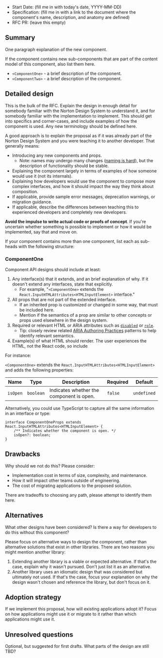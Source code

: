 - Start Date: (fill me in with today's date, YYYY-MM-DD)
- Specification: (fill me in with a link to the document where the component's name, description, and anatomy are defined)
- RFC PR: (leave this empty)

## Summary

One paragraph explanation of the new component.

If the component contains new sub-components that are part of the content model of this component, also list them here.

- `<ComponentOne>` - a brief description of the component.
- `<ComponentTwo>` - a brief description of the component.

## Detailed design

This is the bulk of the RFC.
Explain the design in enough detail for somebody familiar with the Norton Design System to understand it, and for somebody familiar with the implementation to implement.
This should get into specifics and corner-cases, and include examples of how the component is used.
Any new terminology should be defined here.

A good approach is to explain the proposal as if it was already part of the Norton Design System and you were teaching it to another developer.
That generally means:

- Introducing any new components and props.
    - Note: names may undergo many changes ([naming is hard](https://www.karlton.org/2017/12/naming-things-hard/)), but the description of functionality should be stable.
- Explaining the component largely in terms of examples of how someone would use it (not its internals).
- Explaining how developers would use the component to compose more complex interfaces, and how it should impact the way they think about composition.
- If applicable, provide sample error messages, deprecation warnings, or migration guidance.
- If applicable, describe the differences between teaching this to experienced developers and completely new developers.

**Avoid the impulse to write actual code or proofs of concept**.
If you're uncertain whether something is possible to implement or how it would be implemented, say that and move on.

If your component contains more than one component, list each as sub-heads with the following structure:

### ComponentOne

Component API designs should include at least:

1. Any interface(s) that it extends, and an brief explanation of why. If it doesn't extend any interfaces, state that explicitly.
   - For example, "`<ComponentOne>` extends the `React.InputHTMLAttributes<HTMLInputElement>` interface."
1. All props that are not part of the extended interface.
    - If an inherited prop is customized or changed in some way, that must be included here.
    - Mention if the semantics of a prop are similar to other concepts or props used elsewhere in the design system.
1. Required or relevant HTML or ARIA attributes such as [`disabled`](https://developer.mozilla.org/en-US/docs/Web/HTML/Attributes/disabled) or [`role`](https://developer.mozilla.org/en-US/docs/Web/Accessibility/ARIA/Roles).
    - Tip: closely review related [ARIA Authoring Practices](https://w3c.github.io/aria-practices/) patterns to help identify relevant semantics.
1. Example(s) of what HTML should render. The user experiences the HTML, not the React code, so include 

For instance:

`<ComponentOne>` extends the `React.InputHTMLAttributes<HTMLInputElement>` and adds the following properties:

| Name     | Type      | Description                              | Required | Default     |
| -------- | --------- | ---------------------------------------- | -------- | ----------- |
| `isOpen` | `boolean` | Indicates whether the component is open. | `false`  | `undefined` |

Alternatively, you could use TypeScript to capture all the same information in an interface or type:

```tsx
interface ComponentOneProps extends React.InputHTMLAttributes<HTMLInputElement> {
    /** Indicates whether the component is open. */
    isOpen?: boolean;
}
```

## Drawbacks

Why should we not do this? Please consider:

- Implementation cost in terms of size, complexity, and maintenance.
- How it will impact other teams outside of engineering.
- The cost of migrating applications to the proposed solution.

There are tradeoffs to choosing any path, please attempt to identify them here.

## Alternatives

What other designs have been considered?
Is there a way for developers to do this without this component?

Please focus on alternative ways to design the component, rather than alternative solutions that exist in other libraries.
There are two reasons you might mention another library:

1. Extending another library is a viable or expected alternative. If that's the case, explain why it wasn't pursued. Don't just list it as an alternative.
2. Another library uses an idiomatic design that was considered but ultimately not used. If that's the case, focus your explanation on why the design wasn't chosen and reference the library, but don't focus on it.

## Adoption strategy

If we implement this proposal, how will existing applications adopt it?
Focus on how applications might use it or migrate to it rather than which applications might use it.

## Unresolved questions

Optional, but suggested for first drafts. What parts of the design are still TBD?

